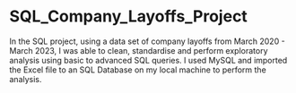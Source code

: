 # SQL_Company_Layoffs_Project
In the SQL project, using a data set of company layoffs from March 2020 - March 2023, I was able to clean, standardise and perform exploratory analysis using basic to advanced SQL queries. 
I used MySQL and imported the Excel file to an SQL Database on my local machine to perform the analysis.
